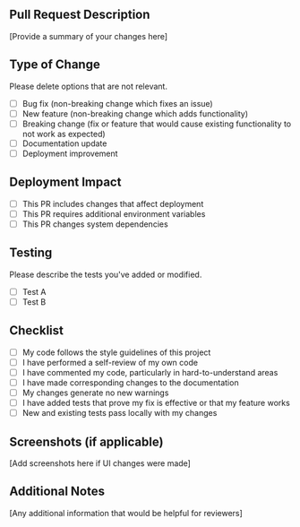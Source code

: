 ## Pull Request Description

[Provide a summary of your changes here]

## Type of Change

Please delete options that are not relevant.

- [ ] Bug fix (non-breaking change which fixes an issue)
- [ ] New feature (non-breaking change which adds functionality)
- [ ] Breaking change (fix or feature that would cause existing functionality to not work as expected)
- [ ] Documentation update
- [ ] Deployment improvement

## Deployment Impact

- [ ] This PR includes changes that affect deployment
- [ ] This PR requires additional environment variables
- [ ] This PR changes system dependencies

## Testing

Please describe the tests you've added or modified.

- [ ] Test A
- [ ] Test B

## Checklist

- [ ] My code follows the style guidelines of this project
- [ ] I have performed a self-review of my own code
- [ ] I have commented my code, particularly in hard-to-understand areas
- [ ] I have made corresponding changes to the documentation
- [ ] My changes generate no new warnings
- [ ] I have added tests that prove my fix is effective or that my feature works
- [ ] New and existing tests pass locally with my changes

## Screenshots (if applicable)

[Add screenshots here if UI changes were made]

## Additional Notes

[Any additional information that would be helpful for reviewers]